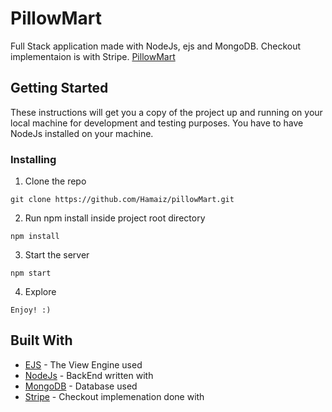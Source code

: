 # PillowMart
Full Stack application made with NodeJs, ejs and MongoDB. Checkout implementaion is with Stripe.
[PillowMart](https://pillowmart.herokuapp.com)
## Getting Started
These instructions will get you a copy of the project up and running on your local machine for development and testing purposes. You have to have NodeJs installed on your machine.
### Installing
1. Clone the repo
```
git clone https://github.com/Hamaiz/pillowMart.git
```
2. Run npm install inside project root directory
```
npm install
```
3. Start the server
```
npm start
```
4. Explore
```
Enjoy! :)
```
## Built With
* [EJS](https://ejs.co/) - The View Engine used
* [NodeJs](https://nodejs.org/en/) - BackEnd written with
* [MongoDB](https://www.mongodb.com/) - Database used
* [Stripe](https://stripe.com/) - Checkout implemenation done with